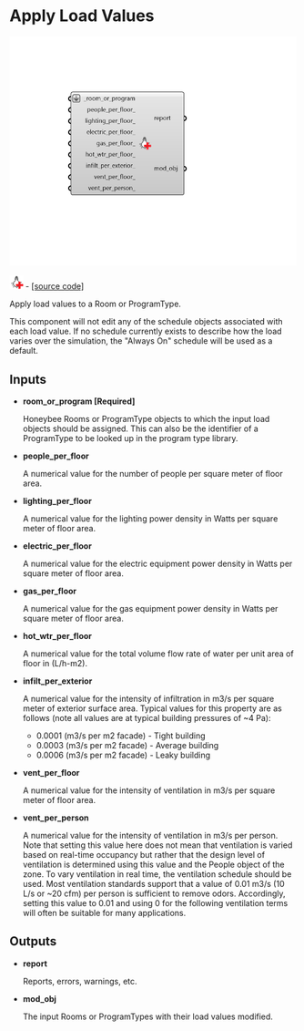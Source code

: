 # Apply Load Values

![](../../.gitbook/assets/Apply_Load_Values.png)

![](../../.gitbook/assets/Apply_Load_Values%20%281%29.png) - [\[source code\]](https://github.com/ladybug-tools/honeybee-grasshopper-energy/blob/master/honeybee_grasshopper_energy/src//HB%20Apply%20Load%20Values.py)

Apply load values to a Room or ProgramType.

This component will not edit any of the schedule objects associated with each load value. If no schedule currently exists to describe how the load varies over the simulation, the "Always On" schedule will be used as a default.

## Inputs

* **room\_or\_program \[Required\]**

  Honeybee Rooms or ProgramType objects to which the input load objects should be assigned. This can also be the identifier of a ProgramType to be looked up in the program type library. 

* **people\_per\_floor**

  A numerical value for the number of people per square meter of floor area. 

* **lighting\_per\_floor**

  A numerical value for the lighting power density in Watts per square meter of floor area. 

* **electric\_per\_floor**

  A numerical value for the electric equipment power density in Watts per square meter of floor area. 

* **gas\_per\_floor**

  A numerical value for the gas equipment power density in Watts per square meter of floor area. 

* **hot\_wtr\_per\_floor**

  A numerical value for the total volume flow rate of water per unit area of floor in \(L/h-m2\). 

* **infilt\_per\_exterior**

  A numerical value for the intensity of infiltration in m3/s per square meter of exterior surface area. Typical values for this property are as follows \(note all values are at typical building pressures of ~4 Pa\):

  * 0.0001 \(m3/s per m2 facade\) - Tight building
  * 0.0003 \(m3/s per m2 facade\) - Average building
  * 0.0006 \(m3/s per m2 facade\) - Leaky building

* **vent\_per\_floor**

  A numerical value for the intensity of ventilation in m3/s per square meter of floor area. 

* **vent\_per\_person**

  A numerical value for the intensity of ventilation in m3/s per person. Note that setting this value here does not mean that ventilation is varied based on real-time occupancy but rather that the design level of ventilation is determined using this value and the People object of the zone. To vary ventilation in real time, the ventilation schedule should be used. Most ventilation standards support that a value of 0.01 m3/s \(10 L/s or ~20 cfm\) per person is sufficient to remove odors. Accordingly, setting this value to 0.01 and using 0 for the following ventilation terms will often be suitable for many applications. 

## Outputs

* **report**

  Reports, errors, warnings, etc. 

* **mod\_obj**

  The input Rooms or ProgramTypes with their load values modified. 

